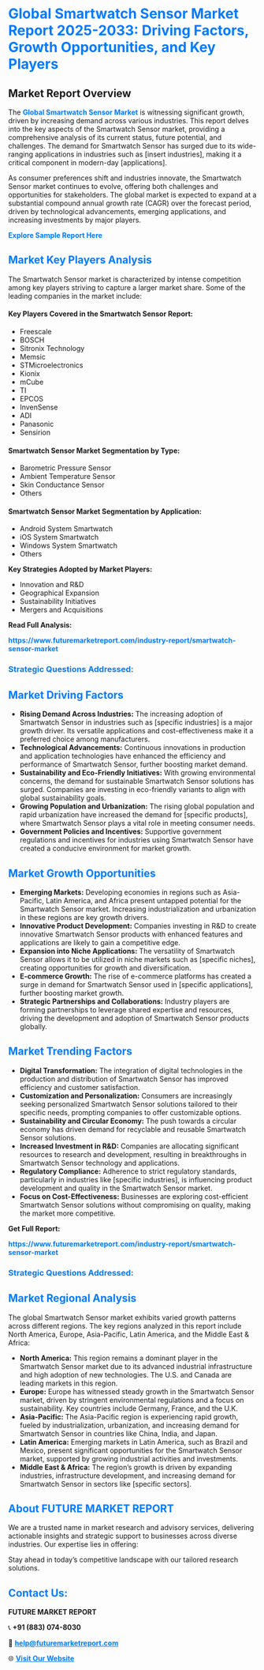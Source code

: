 <h1 style="color: #007BFF;">Global Smartwatch Sensor Market Report 2025-2033: Driving Factors, Growth Opportunities, and Key Players</h1>

<section id="overview">
<h2>Market Report Overview</h2>
<p>The <a href="https://www.futuremarketreport.com/industry-report/smartwatch-sensor-market" style="color: #007BFF; text-decoration: none;"><strong>Global Smartwatch Sensor Market</strong></a> is witnessing significant growth, driven by increasing demand across various industries. This report delves into the key aspects of the Smartwatch Sensor market, providing a comprehensive analysis of its current status, future potential, and challenges. The demand for Smartwatch Sensor has surged due to its wide-ranging applications in industries such as [insert industries], making it a critical component in modern-day [applications].</p>
<p>As consumer preferences shift and industries innovate, the Smartwatch Sensor market continues to evolve, offering both challenges and opportunities for stakeholders. The global market is expected to expand at a substantial compound annual growth rate (CAGR) over the forecast period, driven by technological advancements, emerging applications, and increasing investments by major players.</p>
</section>

<section id="overview">
<p><a href="https://www.futuremarketreport.com/request-sample/reportId=115328" style="color: #007BFF; text-decoration: none;"><strong>Explore Sample Report Here</strong></a></p>
</section>

<section id="key-players">
<h2 style="color: #007BFF;">Market Key Players Analysis</h2>
<p>The Smartwatch Sensor market is characterized by intense competition among key players striving to capture a larger market share. Some of the leading companies in the market include:</p>
<h4>Key Players Covered in the Smartwatch Sensor Report:</h4>
<ul><li>Freescale</li><li>BOSCH</li><li>Sitronix Technology</li><li>Memsic</li><li>STMicroelectronics</li><li>Kionix</li><li>mCube</li><li>TI</li><li>EPCOS</li><li>InvenSense</li><li>ADI</li><li>Panasonic</li><li>Sensirion</li></ul>
<h4>Smartwatch Sensor Market Segmentation by Type:</h4>
<ul><li>Barometric Pressure Sensor</li><li>Ambient Temperature Sensor</li><li>Skin Conductance Sensor</li><li>Others</li></ul>

<h4>Smartwatch Sensor Market Segmentation by Application:</h4>
<ul><li>Android System Smartwatch</li><li>iOS System Smartwatch</li><li>Windows System Smartwatch</li><li>Others</li></ul>
<p><strong>Key Strategies Adopted by Market Players:</strong></p>
<ul>
<li>Innovation and R&D</li>
<li>Geographical Expansion</li>
<li>Sustainability Initiatives</li>
<li>Mergers and Acquisitions</li>
</ul>
</section>

<section>
<p><strong>Read Full Analysis: </strong></p><a href="https://www.futuremarketreport.com/industry-report/smartwatch-sensor-market" style="color: #007BFF; text-decoration: none;"><strong>https://www.futuremarketreport.com/industry-report/smartwatch-sensor-market</strong></a>
<h3 style="color: #007BFF;">Strategic Questions Addressed:</h3>
</section>

<section id="driving-factors">
<h2 style="color: #007BFF;">Market Driving Factors</h2>
<ul>
<li><strong>Rising Demand Across Industries:</strong> The increasing adoption of Smartwatch Sensor in industries such as [specific industries] is a major growth driver. Its versatile applications and cost-effectiveness make it a preferred choice among manufacturers.</li>
<li><strong>Technological Advancements:</strong> Continuous innovations in production and application technologies have enhanced the efficiency and performance of Smartwatch Sensor, further boosting market demand.</li>
<li><strong>Sustainability and Eco-Friendly Initiatives:</strong> With growing environmental concerns, the demand for sustainable Smartwatch Sensor solutions has surged. Companies are investing in eco-friendly variants to align with global sustainability goals.</li>
<li><strong>Growing Population and Urbanization:</strong> The rising global population and rapid urbanization have increased the demand for [specific products], where Smartwatch Sensor plays a vital role in meeting consumer needs.</li>
<li><strong>Government Policies and Incentives:</strong> Supportive government regulations and incentives for industries using Smartwatch Sensor have created a conducive environment for market growth.</li>
</ul>
</section>

<section id="growth-opportunities">
<h2 style="color: #007BFF;">Market Growth Opportunities</h2>
<ul>
<li><strong>Emerging Markets:</strong> Developing economies in regions such as Asia-Pacific, Latin America, and Africa present untapped potential for the Smartwatch Sensor market. Increasing industrialization and urbanization in these regions are key growth drivers.</li>
<li><strong>Innovative Product Development:</strong> Companies investing in R&D to create innovative Smartwatch Sensor products with enhanced features and applications are likely to gain a competitive edge.</li>
<li><strong>Expansion into Niche Applications:</strong> The versatility of Smartwatch Sensor allows it to be utilized in niche markets such as [specific niches], creating opportunities for growth and diversification.</li>
<li><strong>E-commerce Growth:</strong> The rise of e-commerce platforms has created a surge in demand for Smartwatch Sensor used in [specific applications], further boosting market growth.</li>
<li><strong>Strategic Partnerships and Collaborations:</strong> Industry players are forming partnerships to leverage shared expertise and resources, driving the development and adoption of Smartwatch Sensor products globally.</li>
</ul>
</section>

<section id="trending-factors">
<h2 style="color: #007BFF;">Market Trending Factors</h2>
<ul>
<li><strong>Digital Transformation:</strong> The integration of digital technologies in the production and distribution of Smartwatch Sensor has improved efficiency and customer satisfaction.</li>
<li><strong>Customization and Personalization:</strong> Consumers are increasingly seeking personalized Smartwatch Sensor solutions tailored to their specific needs, prompting companies to offer customizable options.</li>
<li><strong>Sustainability and Circular Economy:</strong> The push towards a circular economy has driven demand for recyclable and reusable Smartwatch Sensor solutions.</li>
<li><strong>Increased Investment in R&D:</strong> Companies are allocating significant resources to research and development, resulting in breakthroughs in Smartwatch Sensor technology and applications.</li>
<li><strong>Regulatory Compliance:</strong> Adherence to strict regulatory standards, particularly in industries like [specific industries], is influencing product development and quality in the Smartwatch Sensor market.</li>
<li><strong>Focus on Cost-Effectiveness:</strong> Businesses are exploring cost-efficient Smartwatch Sensor solutions without compromising on quality, making the market more competitive.</li>
</ul>
</section>

<section>
<p><strong>Get Full Report: </strong></p><a href="https://www.futuremarketreport.com/industry-report/smartwatch-sensor-market" style="color: #007BFF; text-decoration: none;"><strong>https://www.futuremarketreport.com/industry-report/smartwatch-sensor-market</strong></a>
<h3 style="color: #007BFF;">Strategic Questions Addressed:</h3>
</section>


<section id="regional-analysis">
<h2 style="color: #007BFF;">Market Regional Analysis</h2>
<p>The global Smartwatch Sensor market exhibits varied growth patterns across different regions. The key regions analyzed in this report include North America, Europe, Asia-Pacific, Latin America, and the Middle East & Africa:</p>
<ul>
<li><strong>North America:</strong> This region remains a dominant player in the Smartwatch Sensor market due to its advanced industrial infrastructure and high adoption of new technologies. The U.S. and Canada are leading markets in this region.</li>
<li><strong>Europe:</strong> Europe has witnessed steady growth in the Smartwatch Sensor market, driven by stringent environmental regulations and a focus on sustainability. Key countries include Germany, France, and the U.K.</li>
<li><strong>Asia-Pacific:</strong> The Asia-Pacific region is experiencing rapid growth, fueled by industrialization, urbanization, and increasing demand for Smartwatch Sensor in countries like China, India, and Japan.</li>
<li><strong>Latin America:</strong> Emerging markets in Latin America, such as Brazil and Mexico, present significant opportunities for the Smartwatch Sensor market, supported by growing industrial activities and investments.</li>
<li><strong>Middle East & Africa:</strong> The region’s growth is driven by expanding industries, infrastructure development, and increasing demand for Smartwatch Sensor in sectors like [specific sectors].</li>
</ul>
</section>

<footer>
<h2 style="color: #007BFF;">About FUTURE MARKET REPORT</h2>
<p>We are a trusted name in market research and advisory services, delivering actionable insights and strategic support to businesses across diverse industries. Our expertise lies in offering:</p>

<p>Stay ahead in today’s competitive landscape with our tailored research solutions.</p>

<h2 style="color: #007BFF;">Contact Us:</h2>
<p><strong>FUTURE MARKET REPORT</strong></p>
<p>📞 <strong>+91 (883) 074-8030</strong></p>
<p>📧 <strong><a href="mailto:help@futuremarketreport.com" style="color: #007BFF;">help@futuremarketreport.com</a></strong></p>
<p>🌐 <strong><a href="https://www.futuremarketreport.com/" style="color: #007BFF;">Visit Our Website</a></strong></p>
</footer>